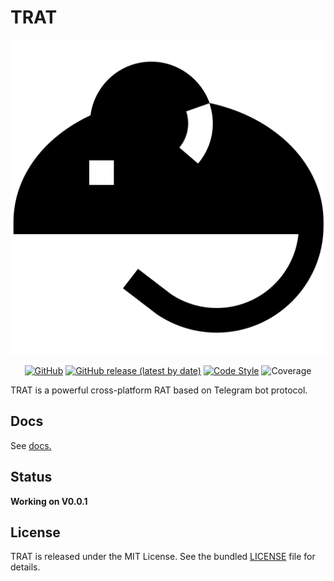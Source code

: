 # TRAT

<p align="center">
  <img src="resources/images/logo.png"  alt="Simple-XSS logo"/>
</p>


<p align="center">
    <a href="https://github.com/CrazyProger1/TRAT/blob/master/LICENSE"><img alt="GitHub" src="https://img.shields.io/github/license/CrazyProger1/TRAT"></a>
    <a href="https://github.com/CrazyProger1/TRAT/releases/latest"><img alt="GitHub release (latest by date)" src="https://img.shields.io/github/v/release/CrazyProger1/TRAT"></a>
    <a href="https://github.com/psf/black"><img src="https://img.shields.io/badge/code%20style-black-000000.svg" alt="Code Style"></a>
    <img src="https://img.shields.io/badge/coverage-99%25-brightgreen" alt="Coverage"/>
</p>


TRAT is a powerful cross-platform RAT based on Telegram bot protocol.

## Docs

See [docs.](docs/README.md)

## Status

**Working on V0.0.1**

## License

TRAT is released under the MIT License. See the bundled [LICENSE](LICENSE) file for details.